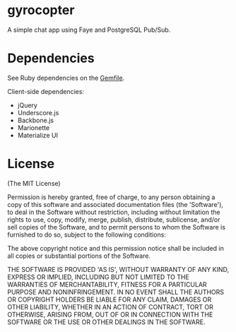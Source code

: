 # gyrocopter

A simple chat app using Faye and PostgreSQL Pub/Sub.

# Dependencies

See Ruby dependencies on the [Gemfile](https://github.com/rainerborene/gyrocopter/blob/master/Gemfile).

Client-side dependencies:

- jQuery
- Underscore.js
- Backbone.js
- Marionette
- Materialize UI

# License

(The MIT License)

Permission is hereby granted, free of charge, to any person obtaining a copy of
this software and associated documentation files (the 'Software'), to deal in
the Software without restriction, including without limitation the rights to
use, copy, modify, merge, publish, distribute, sublicense, and/or sell copies of
the Software, and to permit persons to whom the Software is furnished to do so,
subject to the following conditions:

The above copyright notice and this permission notice shall be included in all
copies or substantial portions of the Software.

THE SOFTWARE IS PROVIDED 'AS IS', WITHOUT WARRANTY OF ANY KIND, EXPRESS OR
IMPLIED, INCLUDING BUT NOT LIMITED TO THE WARRANTIES OF MERCHANTABILITY, FITNESS
FOR A PARTICULAR PURPOSE AND NONINFRINGEMENT. IN NO EVENT SHALL THE AUTHORS OR
COPYRIGHT HOLDERS BE LIABLE FOR ANY CLAIM, DAMAGES OR OTHER LIABILITY, WHETHER
IN AN ACTION OF CONTRACT, TORT OR OTHERWISE, ARISING FROM, OUT OF OR IN
CONNECTION WITH THE SOFTWARE OR THE USE OR OTHER DEALINGS IN THE SOFTWARE.
